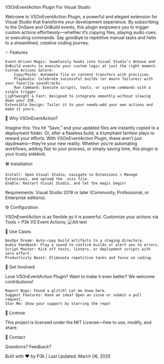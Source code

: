 VSOnEventAction Plugin For Visual Studio

Welcome to VSOnEventAction Plugin, a powerful and elegant extension for Visual Studio that transforms your development experience. By subscribing to the OnSave and OnBuild events, this plugin empowers you to trigger custom actions effortlessly—whether it’s copying files, playing audio cues, or executing commands. Say goodbye to repetitive manual tasks and hello to a streamlined, creative coding journey.


✨ Features

    Event-Driven Magic: Seamlessly hooks into Visual Studio’s OnSave and OnBuild events to execute your custom logic at just the right moment.
    Custom Actions Galore:
        Copy/Paste: Automate file or content transfers with precision.
        PlayAudio: Celebrate successful builds (or mourn failures) with your favorite soundtracks.
        Run Command: Execute scripts, tools, or system commands with a single trigger.
    Lightweight & Fast: Designed to integrate smoothly without slowing down your IDE.
    Extensible Design: Tailor it to your needs—add your own actions and make it yours.

🚀 Why VSOnEventAction?

Imagine this: You hit "Save," and your updated files are instantly copied to a deployment folder. Or, after a flawless build, a triumphant fanfare plays to reward your efforts. With VSOnEventAction Plugin, these aren’t just daydreams—they’re your new reality. Whether you’re automating workflows, adding flair to your process, or simply saving time, this plugin is your trusty sidekick.


🛠️ Installation

    Install: Open Visual Studio, navigate to Extensions > Manage Extensions, and upload the .vsix file.
    Enable: Restart Visual Studio, and let the magic begin!

Requirements: Visual Studio 2019 or later (Community, Professional, or Enterprise editions).


⚙️ Configuration

VSOnEventAction is as flexible as it is powerful. Customize your actions via Tools > P3k VS Event Actions;
![Alt text](https://github.com/p3k22/VSOnEventAction/tree/main/preview.png)


🎯 Use Cases

    DevOps Dream: Auto-copy build artifacts to a staging directory.
    Audio Feedback: Play a sound to confirm builds or alert you to errors.
    Script Master: Kick off tests, linters, or deployment scripts with zero effort.
    Productivity Boost: Eliminate repetitive tasks and focus on coding.

🌟 Get Involved

Love VSOnEventAction Plugin? Want to make it even better? We welcome contributions!

    Report Bugs: Found a glitch? Let me know here.
    Suggest Features: Have an idea? Open an issue or submit a pull request.
    Star Me: Show your support by starring the repo!

📜 License

This project is licensed under the MIT License—free to use, modify, and share.

💬 Contact

Questions? Feedback? 

Built with ❤️ by P3k | Last Updated: March 06, 2025